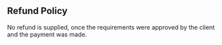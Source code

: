 ## Refund Policy

No refund is supplied, once the requirements were approved by the client and the payment was made.
